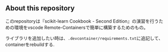 ## About this repository

このrepositoryは『scikit-learn Cookbook - Second Edition』の演習を行うための環境をvscode Remote-Containersで簡単に構築するためのもの。

ライブラリを追加したい時は、`.devcontainer/requirements.txt`に追記して、containerをrebuildする.